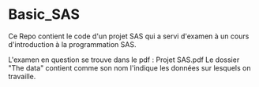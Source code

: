 # Basic_SAS

Ce Repo contient le code d'un projet SAS qui a servi d'examen à un cours d'introduction à la programmation SAS.

L'examen en question se trouve dans le pdf : Projet SAS.pdf
Le dossier "The data" contient comme son nom l'indique les données sur lesquels on travaille.
